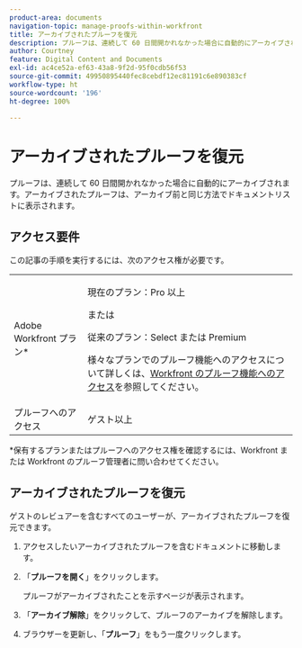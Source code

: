 ```yaml
---
product-area: documents
navigation-topic: manage-proofs-within-workfront
title: アーカイブされたプルーフを復元
description: プルーフは、連続して 60 日間開かれなかった場合に自動的にアーカイブされます。アーカイブされたプルーフは、アーカイブ前と同じ方法でドキュメントリストに表示されます。
author: Courtney
feature: Digital Content and Documents
exl-id: ac4ce52a-ef63-43a8-9f2d-95f0cdb56f53
source-git-commit: 49950895440fec8cebdf12ec81191c6e890383cf
workflow-type: ht
source-wordcount: '196'
ht-degree: 100%

---
```


# アーカイブされたプルーフを復元

プルーフは、連続して 60 日間開かれなかった場合に自動的にアーカイブされます。アーカイブされたプルーフは、アーカイブ前と同じ方法でドキュメントリストに表示されます。

## アクセス要件

この記事の手順を実行するには、次のアクセス権が必要です。

<table style="table-layout:auto"> 
 <col> 
 <col> 
 <tbody> 
  <tr> 
   <td role="rowheader">Adobe Workfront プラン*</td> 
   <td> <p>現在のプラン：Pro 以上</p> <p>または</p> <p>従来のプラン：Select または Premium</p> <p>様々なプランでのプルーフ機能へのアクセスについて詳しくは、<a href="/help/quicksilver/administration-and-setup/manage-workfront/configure-proofing/access-to-proofing-functionality.md" class="MCXref xref">Workfront のプルーフ機能へのアクセス</a>を参照してください。</p> </td> 
  </tr>

<tr> 
   <td role="rowheader">プルーフへのアクセス </td> 
   <td>ゲスト以上</td> 
  </tr> 
 </tbody> 
</table>

&#42;保有するプランまたはプルーフへのアクセス権を確認するには、Workfront または Workfront のプルーフ管理者に問い合わせてください。

## アーカイブされたプルーフを復元

ゲストのレビュアーを含むすべてのユーザーが、アーカイブされたプルーフを復元できます。

1. アクセスしたいアーカイブされたプルーフを含むドキュメントに移動します。
1. 「**プルーフを開く**」をクリックします。

   プルーフがアーカイブされたことを示すページが表示されます。

1. 「**アーカイブ解除**」をクリックして、プルーフのアーカイブを解除します。
1. ブラウザーを更新し、「**プルーフ**」をもう一度クリックします。

